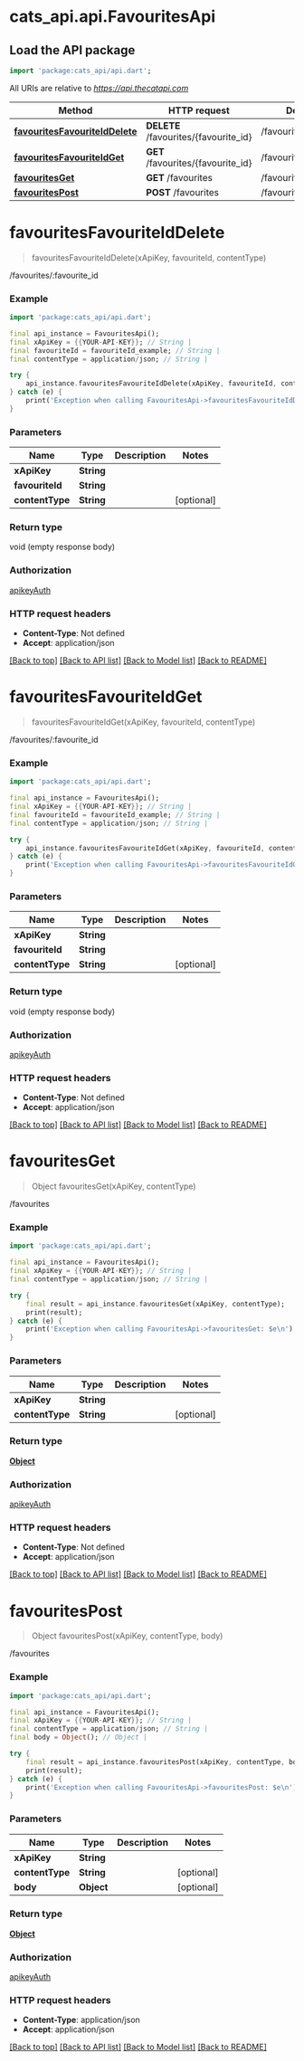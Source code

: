 # cats_api.api.FavouritesApi

## Load the API package
```dart
import 'package:cats_api/api.dart';
```

All URIs are relative to *https://api.thecatapi.com*

Method | HTTP request | Description
------------- | ------------- | -------------
[**favouritesFavouriteIdDelete**](FavouritesApi.md#favouritesfavouriteiddelete) | **DELETE** /favourites/{favourite_id} | /favourites/:favourite_id
[**favouritesFavouriteIdGet**](FavouritesApi.md#favouritesfavouriteidget) | **GET** /favourites/{favourite_id} | /favourites/:favourite_id
[**favouritesGet**](FavouritesApi.md#favouritesget) | **GET** /favourites | /favourites
[**favouritesPost**](FavouritesApi.md#favouritespost) | **POST** /favourites | /favourites


# **favouritesFavouriteIdDelete**
> favouritesFavouriteIdDelete(xApiKey, favouriteId, contentType)

/favourites/:favourite_id

### Example
```dart
import 'package:cats_api/api.dart';

final api_instance = FavouritesApi();
final xApiKey = {{YOUR-API-KEY}}; // String | 
final favouriteId = favouriteId_example; // String | 
final contentType = application/json; // String | 

try {
    api_instance.favouritesFavouriteIdDelete(xApiKey, favouriteId, contentType);
} catch (e) {
    print('Exception when calling FavouritesApi->favouritesFavouriteIdDelete: $e\n');
}
```

### Parameters

Name | Type | Description  | Notes
------------- | ------------- | ------------- | -------------
 **xApiKey** | **String**|  | 
 **favouriteId** | **String**|  | 
 **contentType** | **String**|  | [optional] 

### Return type

void (empty response body)

### Authorization

[apikeyAuth](../README.md#apikeyAuth)

### HTTP request headers

 - **Content-Type**: Not defined
 - **Accept**: application/json

[[Back to top]](#) [[Back to API list]](../README.md#documentation-for-api-endpoints) [[Back to Model list]](../README.md#documentation-for-models) [[Back to README]](../README.md)

# **favouritesFavouriteIdGet**
> favouritesFavouriteIdGet(xApiKey, favouriteId, contentType)

/favourites/:favourite_id

### Example
```dart
import 'package:cats_api/api.dart';

final api_instance = FavouritesApi();
final xApiKey = {{YOUR-API-KEY}}; // String | 
final favouriteId = favouriteId_example; // String | 
final contentType = application/json; // String | 

try {
    api_instance.favouritesFavouriteIdGet(xApiKey, favouriteId, contentType);
} catch (e) {
    print('Exception when calling FavouritesApi->favouritesFavouriteIdGet: $e\n');
}
```

### Parameters

Name | Type | Description  | Notes
------------- | ------------- | ------------- | -------------
 **xApiKey** | **String**|  | 
 **favouriteId** | **String**|  | 
 **contentType** | **String**|  | [optional] 

### Return type

void (empty response body)

### Authorization

[apikeyAuth](../README.md#apikeyAuth)

### HTTP request headers

 - **Content-Type**: Not defined
 - **Accept**: application/json

[[Back to top]](#) [[Back to API list]](../README.md#documentation-for-api-endpoints) [[Back to Model list]](../README.md#documentation-for-models) [[Back to README]](../README.md)

# **favouritesGet**
> Object favouritesGet(xApiKey, contentType)

/favourites

### Example
```dart
import 'package:cats_api/api.dart';

final api_instance = FavouritesApi();
final xApiKey = {{YOUR-API-KEY}}; // String | 
final contentType = application/json; // String | 

try {
    final result = api_instance.favouritesGet(xApiKey, contentType);
    print(result);
} catch (e) {
    print('Exception when calling FavouritesApi->favouritesGet: $e\n');
}
```

### Parameters

Name | Type | Description  | Notes
------------- | ------------- | ------------- | -------------
 **xApiKey** | **String**|  | 
 **contentType** | **String**|  | [optional] 

### Return type

[**Object**](Object.md)

### Authorization

[apikeyAuth](../README.md#apikeyAuth)

### HTTP request headers

 - **Content-Type**: Not defined
 - **Accept**: application/json

[[Back to top]](#) [[Back to API list]](../README.md#documentation-for-api-endpoints) [[Back to Model list]](../README.md#documentation-for-models) [[Back to README]](../README.md)

# **favouritesPost**
> Object favouritesPost(xApiKey, contentType, body)

/favourites

### Example
```dart
import 'package:cats_api/api.dart';

final api_instance = FavouritesApi();
final xApiKey = {{YOUR-API-KEY}}; // String | 
final contentType = application/json; // String | 
final body = Object(); // Object | 

try {
    final result = api_instance.favouritesPost(xApiKey, contentType, body);
    print(result);
} catch (e) {
    print('Exception when calling FavouritesApi->favouritesPost: $e\n');
}
```

### Parameters

Name | Type | Description  | Notes
------------- | ------------- | ------------- | -------------
 **xApiKey** | **String**|  | 
 **contentType** | **String**|  | [optional] 
 **body** | **Object**|  | [optional] 

### Return type

[**Object**](Object.md)

### Authorization

[apikeyAuth](../README.md#apikeyAuth)

### HTTP request headers

 - **Content-Type**: application/json
 - **Accept**: application/json

[[Back to top]](#) [[Back to API list]](../README.md#documentation-for-api-endpoints) [[Back to Model list]](../README.md#documentation-for-models) [[Back to README]](../README.md)

